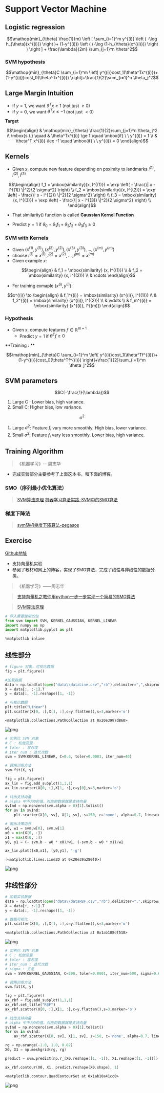 
# Support Vector Machine

## Logistic regression

$$\mathop{min}_{\theta} \frac{1}{m} \left [ \sum_{i=1}^m y^{(i)} \left ( -\log h_{\theta}(x^{(i)}) \right )+ (1-y^{(i)}) \left (  (-\log (1-h_{\theta}(x^{(i)})) \right ) \right ] + \frac{\lambda}{2m} \sum_{j=1}^n \theta^2$$

### SVM hypothesis

$$\mathop{min}_{\theta}C \sum_{i=1}^m \left[ y^{(i)}cost_1(\theta^Tx^{(i)})+(1-y^{(i)})cost_0(\theta^Tx^{(i)}) \right]+\frac{1}{2}\sum_{i=1}^n \theta_j^2$$

## Large Margin Intuition

- if $y=1$, we want $\theta^T x \geq 1$ (not just $\geq 0$)
- if $y=0$, we want $\theta^T x \leq -1$ (not just $< 0$)

**Target**

$$\begin{align}
& \mathop{min}_{\theta} \frac{1}{2}\sum_{j=1}^n \theta_j^2 \\
\mbox{s.t.} \quad & \theta^Tx^{(i)} \ge 1 \quad \mbox{if} \ \  y^{(i)} = 1 \\
& \theta^T x^{(i)} \leq -1 \quad \mbox{if} \ \ y^{(i)} = 0
\end{align}$$

## Kernels

- Given $x$, compute new feature depending on poximity to landmarks $l^{(1)}, l^{(2)}, l^{(3)}$

$$\begin{align}
f_1 = \mbox{similarity}(x, l^{(1)}) = \exp \left( - \frac{\| x - l^{(1)} \|^2}{2 \sigma^2} \right) \\
f_2 = \mbox{similarity}(x, l^{(2)}) = \exp \left( - \frac{\| x - l^{(2)} \|^2}{2 \sigma^2} \right) \\
f_3 = \mbox{similarity}(x, l^{(3)}) = \exp \left( - \frac{\| x - l^{(3)} \|^2}{2 \sigma^2} \right) \\
\end{align}$$

- That $\mbox{similarity()}$ function is called **Gaussian Kernel Function**

- Predict $y=1$ if $\theta_0+\theta_1f_1+\theta_2f_2+\theta_3f_3 \geq 0$

### SVM with Kernels

- Given $(x^{(1)}, y^{(1)}),(x^{(2)},y^{(2)}),(x^{(3)},y^{(3)}),\dots,(x^{(m)},y^{(m)})$
- choose $l^{(1)}=x^{(1)},l^{(2)}=x^{(2)},\dots,l^{(m)}=x^{(m)}$
- Given example $x$:

$$\begin{align}
& f_1 = \mbox{similarity} (x, l^{(1)}) \\
& f_2 = \mbox{similarity} (x, l^{(2)}) \\
& \cdots
\end{align}$$

- For training exmaple $(x^{(i)}, y^{(i)})$:

$$x^{(i)} \to \begin{align}
& f_1^{(i)} = \mbox{similarity} (x^{(i)}, l^{(1)}) \\
& f_2^{(i)} = \mbox{similarity} (x^{(i)}, l^{(2)}) \\
& \vdots \\
& f_m^{(i)} = \mbox{similarity} (x^{(i)}, l^{(m)})
\end{align}$$

### Hypothesis

- Given $x$, compute features $f \in \mathbb R^{m+1}$
	- Predict $y=1$ if $\theta^T f \geq 0$

**Training : **

$$\mathop{min}_{\theta}C \sum_{i=1}^m \left[ y^{(i)}cost_1(\theta^Tf^{(i)})+(1-y^{(i)})cost_0(\theta^Tf^{(i)}) \right]+\frac{1}{2}\sum_{i=1}^m \theta_j^2$$

## SVM parameters

$$C(=\frac{1}{\lambda})$$

1. Large C : Lower bias, high variance.
2. Small C: Higher bias, low variance.

$$\sigma^2$$

1. Large $\sigma^2$: Feature $f_i$ vary more smoothly. High bias, lower variance.
2. Small $\sigma^2$: Feature $f_i$ vary less smoothly. Lower bias, high variance.

## Training Algorithm

> 《机器学习》-- 周志华

- 完成实验部分主要参考了上面这本书，和下面的博客。

### SMO（序列最小优化算法）
> [SVM算法原理](https://www.jianshu.com/p/2716f4028152?utm_campaign=maleskine&utm_content=note&utm_medium=seo_notes&utm_source=recommendation)
> [机器学习算法实践-SVM中的SMO算法](https://zhuanlan.zhihu.com/p/29212107)


### 梯度下降法

> [svm随机梯度下降算法-pegasos](https://blog.csdn.net/sinat_27612639/article/details/70037499)


## Exercise

[Github地址](https://github.com/zhoubaohang/machine-learning-notes/tree/master/Cousera/Support%20Vector%20Machine)

- 支持向量机实验
- 参阅了教材和网上的博客，实现了SMO算法，完成了线性与非线性的数据分类。

> 《机器学习》——周志华

> [支持向量机之教你用python一步一步实现一个简易的SMO算法](https://baijiahao.baidu.com/s?id=1590893975108327505&wfr=spider&for=pc)

> [SVM算法原理](https://www.jianshu.com/p/2716f4028152?utm_campaign=maleskine&utm_content=note&utm_medium=seo_notes&utm_source=recommendation)


```python
# 导入需要使用的包
from svm import SVM, KERNEL_GAUSSIAN, KERNEL_LINEAR
import numpy as np
import matplotlib.pyplot as plt

%matplotlib inline
```

## 线性部分


```python
# figure 对象，可视化数据
fig = plt.figure()

#加载数据
data = np.loadtxt(open("data\\dataLine.csv","rb"),delimiter=",",skiprows=0)
X = data[:, :-1].T
y = data[:, -1].reshape([1, -1])

# 可视化数据
plt.title("Linear")
plt.scatter(X[0, :],X[1, :],c=y.flatten(),s=3,marker='o')
```
    <matplotlib.collections.PathCollection at 0x20e3997d860>

![png](output_3_1.png)

```python
# 实例化 SVM 对象
# C : 松弛变量
# toler : 容忍度
# iter_num : 迭代次数
svm = SVM(KERNEL_LINEAR, C=0.6, toler=0.0001, iter_num=40)

# 调用训练方法
svm.fit(X, y)
```

```python
fig = plt.figure()
ax_lin = fig.add_subplot(1,1,1)
ax_lin.scatter(X[0, :],X[1, :],c=y[0],s=3,marker='o')

# 找出支持向量
# alpha 中不为0的值，对应的数据就是支持向量
svInd = np.nonzero(svm.alpha > 0)[1].tolist()
for sv in svInd:
    plt.scatter(X[0, sv], X[1, sv], s=150, c='none', alpha=0.7, linewidth=1.5, edgecolor='#AB3319')

# 画出决策边界
w0, w1 = svm.w[0], svm.w[1]
x0 = min(X[0, :])
x1 = max(X[0, :])
y0, y1 = (- svm.b - w0 * x0)/w1, (-svm.b - w0 * x1)/w1

ax_lin.plot([x0,x1], [y0,y1], '-g')
```




    [<matplotlib.lines.Line2D at 0x20e39a280f0>]




![png](output_5_1.png)


## 非线性部分


```python
# 加载实验数据
data = np.loadtxt(open("data\\dataRBF.csv","rb"),delimiter=",",skiprows=0)
X = data[:, :-1].T
y = data[:, -1].reshape([1, -1])

# 数据可视化
plt.scatter(X[0, :],X[1, :],c=y.flatten(),s=3,marker='o')
```




    <matplotlib.collections.PathCollection at 0x1ab108df518>




![png](output_7_1.png)



```python
# 实例化 SVM 对象
# C : 松弛变量
# toler : 容忍度
# iter_num : 迭代次数
# sigma : 方差
svm = SVM(KERNEL_GAUSSIAN, C=200, toler=0.0001, iter_num=500, sigma=0.6)

# 调用训练方法
svm.fit(X, y)
```
```python
fig = plt.figure()
ax_rbf = fig.add_subplot(1,1,1)
ax_rbf.set_title("RBF")
ax_rbf.scatter(X[0, :],X[1, :],c=y.flatten(),s=3,marker='o')

# 找出支持向量
# alpha 中不为0的值，对应的数据就是支持向量
svInd = np.nonzero(svm.alpha > 0)[1].tolist()
for sv in svInd:
    ax_rbf.scatter(X[0, sv], X[1, sv], s=150, c='none', alpha=0.7, linewidth=1.5, edgecolor='#AB3319')

rg = np.arange(-1.0, 1.0, 0.02)
X0, X1 = np.meshgrid(rg, rg)

predict = svm.predict(np.r_[X0.reshape([1, -1]), X1.reshape([1, -1])])

ax_rbf.contour(X0, X1, predict.reshape(X0.shape), 1)
```

    <matplotlib.contour.QuadContourSet at 0x1ab10a41cc0>




![png](output_9_1.png)


